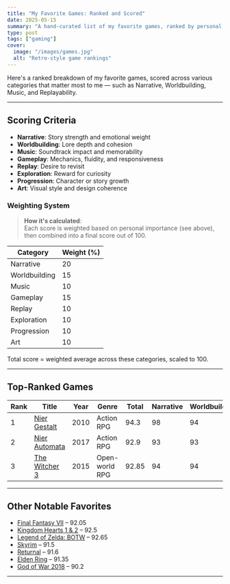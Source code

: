 ```yaml
---
title: "My Favorite Games: Ranked and Scored"
date: 2025-05-15
summary: "A hand-curated list of my favorite games, ranked by personal metrics like narrative, exploration, and replayability."
type: post
tags: ["gaming"]
cover:
  image: "/images/games.jpg"
  alt: "Retro-style game rankings"
---
```


Here's a ranked breakdown of my favorite games, scored across various categories that matter most to me — such as Narrative, Worldbuilding, Music, and Replayability.

---

## Scoring Criteria

- **Narrative**: Story strength and emotional weight
- **Worldbuilding**: Lore depth and cohesion
- **Music**: Soundtrack impact and memorability
- **Gameplay**: Mechanics, fluidity, and responsiveness
- **Replay**: Desire to revisit
- **Exploration**: Reward for curiosity
- **Progression**: Character or story growth
- **Art**: Visual style and design coherence

### Weighting System

> **How it's calculated**:  
> Each score is weighted based on personal importance (see above), then combined into a final score out of 100.

| Category      | Weight (%) |
|---------------|------------|
| Narrative     | 20         |
| Worldbuilding | 15         |
| Music         | 10         |
| Gameplay      | 15         |
| Replay        | 10         |
| Exploration   | 10         |
| Progression   | 10         |
| Art           | 10         |

Total score = weighted average across these categories, scaled to 100.


---

## Top-Ranked Games

| Rank | Title                                                                 | Year | Genre           | Total | Narrative | Worldbuilding | Music | Gameplay | Replay | Exploration | Progression | Art |
|------|------------------------------------------------------------------------|------|------------------|--------|-----------|----------------|--------|----------|--------|-------------|-------------|------|
| 1    | [Nier Gestalt](https://www.metacritic.com/game/playstation-3/nier)    | 2010 | Action RPG       | 94.3   | 98        | 94             | 96     | 95       | 90     | 92          | 93          | 89  |
| 2    | [Nier Automata](https://www.nierautomata.com/)                         | 2017 | Action RPG       | 92.9   | 93        | 93             | 95     | 95       | 75     | 93          | 95          | 92  |
| 3    | [The Witcher 3](https://www.thewitcher.com/en/witcher3)               | 2015 | Open-world RPG   | 92.85  | 94        | 94             | 88     | 94       | 93     | 96          | 91          | 93  |


---

## Other Notable Favorites

- [Final Fantasy VII](https://www.metacritic.com/game/playstation/final-fantasy-vii) – 92.05
- [Kingdom Hearts 1 & 2](https://www.kingdomhearts.com/home/gb/) – 92.5
- [Legend of Zelda: BOTW](https://www.zelda.com/breath-of-the-wild/) – 92.65
- [Skyrim](https://elderscrolls.bethesda.net/en/skyrim) – 91.5
- [Returnal](https://www.playstation.com/en-gb/games/returnal/) – 91.6
- [Elden Ring](https://en.eldensring.com/) – 91.35
- [God of War 2018](https://godofwar.playstation.com/) – 90.2

---